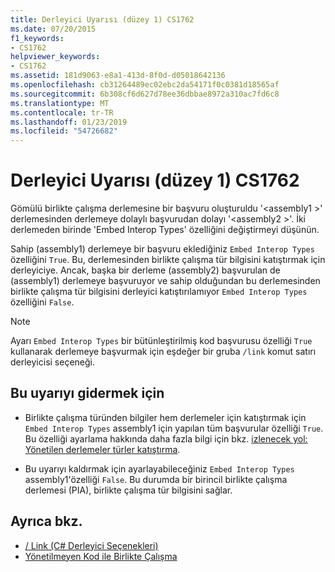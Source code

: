 ```yaml
---
title: Derleyici Uyarısı (düzey 1) CS1762
ms.date: 07/20/2015
f1_keywords:
- CS1762
helpviewer_keywords:
- CS1762
ms.assetid: 181d9063-e8a1-413d-8f0d-d05018642136
ms.openlocfilehash: cb31264489ec02ebc2da54171f0c0381d18565af
ms.sourcegitcommit: 6b308cf6d627d78ee36dbbae8972a310ac7fd6c8
ms.translationtype: MT
ms.contentlocale: tr-TR
ms.lasthandoff: 01/23/2019
ms.locfileid: "54726682"
---
```

# <a name="compiler-warning-level-1-cs1762"></a>Derleyici Uyarısı (düzey 1) CS1762

Gömülü birlikte çalışma derlemesine bir başvuru oluşturuldu '\<assembly1 >' derlemesinden derlemeye dolaylı başvurudan dolayı '\<assembly2 >'. İki derlemeden birinde 'Embed Interop Types' özelliğini değiştirmeyi düşünün.  
  
 Sahip (assembly1) derlemeye bir başvuru eklediğiniz `Embed Interop Types` özelliğini `True`. Bu, derlemesinden birlikte çalışma tür bilgisini katıştırmak için derleyiciye. Ancak, başka bir derleme (assembly2) başvurulan de (assembly1) derlemeye başvuruyor ve sahip olduğundan bu derlemesinden birlikte çalışma tür bilgisini derleyici katıştırılamıyor `Embed Interop Types` özelliğini `False`.  
  
> [!NOTE]
> Ayarı `Embed Interop Types` bir bütünleştirilmiş kod başvurusu özelliği `True` kullanarak derlemeye başvurmak için eşdeğer bir gruba `/link` komut satırı derleyicisi seçeneği.  
  
## <a name="to-address-this-warning"></a>Bu uyarıyı gidermek için
  
- Birlikte çalışma türünden bilgiler hem derlemeler için katıştırmak için `Embed Interop Types` assembly1 için yapılan tüm başvurular özelliği `True`. Bu özelliği ayarlama hakkında daha fazla bilgi için bkz. [izlenecek yol: Yönetilen derlemeler türler katıştırma](../../programming-guide/concepts/assemblies-gac/walkthrough-embedding-types-from-managed-assemblies-in-visual-studio.md).  
  
- Bu uyarıyı kaldırmak için ayarlayabileceğiniz `Embed Interop Types` assembly1'özelliği `False`. Bu durumda bir birincil birlikte çalışma derlemesi (PIA), birlikte çalışma tür bilgisini sağlar.  
  
## <a name="see-also"></a>Ayrıca bkz.

- [/ Link (C# Derleyici Seçenekleri)](../../../csharp/language-reference/compiler-options/link-compiler-option.md)
- [Yönetilmeyen Kod ile Birlikte Çalışma](../../../framework/interop/index.md)
